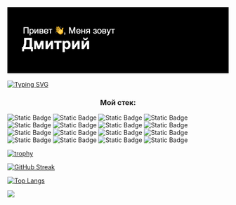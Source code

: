 <img src="header.png" alt="Привет, меня зовут Дмитрий">

<a href="https://git.io/typing-svg"><img src="https://readme-typing-svg.herokuapp.com?font=Fira+Code&pause=1000&color=000000&center=true&vCenter=true&random=false&width=435&lines=%D0%AF+Python+Backend+%D1%80%D0%B0%D0%B7%D1%80%D0%B0%D0%B1%D0%BE%D1%82%D1%87%D0%B8%D0%BA" alt="Typing SVG" /></a>

<h3 align="center">Мой стек:</h3>

![Static Badge](https://img.shields.io/badge/python-black?style=for-the-badge&logo=python&logoColor=white&labelColor=black&cacheSeconds=3600)
![Static Badge](https://img.shields.io/badge/Django-black?style=for-the-badge&logo=Django&logoColor=white&labelColor=black&cacheSeconds=3600)
![Static Badge](https://img.shields.io/badge/django%20rest%20framework-black?style=for-the-badge&logoColor=white&labelColor=black&cacheSeconds=3600)
![Static Badge](https://img.shields.io/badge/Fastapi-black?style=for-the-badge&logo=Fastapi&logoColor=white&labelColor=black&cacheSeconds=3600)
![Static Badge](https://img.shields.io/badge/flask-black?style=for-the-badge&logo=flask&logoColor=white&labelColor=black&cacheSeconds=3600)
![Static Badge](https://img.shields.io/badge/aiogram-3-black?style=for-the-badge&logo=aiogram&logoColor=white&labelColor=black&color=gray&cacheSeconds=3600)
![Static Badge](https://img.shields.io/badge/Python%20Telegram%20Bot-black?style=for-the-badge&logo=Python%20Telegram%20Bot&logoColor=white&labelColor=black&cacheSeconds=3600)
![Static Badge](https://img.shields.io/badge/scrapy-black?style=for-the-badge&logo=scrapy&logoColor=white&labelColor=black&cacheSeconds=3600)
![Static Badge](https://img.shields.io/badge/beautifulsoup%204-black?style=for-the-badge&logo=beautifulsoup&logoColor=white&labelColor=black&cacheSeconds=3600)
![Static Badge](https://img.shields.io/badge/bootstrap-black?style=for-the-badge&logo=bootstrap&logoColor=white&labelColor=black&cacheSeconds=3600)
![Static Badge](https://img.shields.io/badge/html%205-black?style=for-the-badge&logo=html5&logoColor=white&labelColor=black&cacheSeconds=3600)
![Static Badge](https://img.shields.io/badge/Docker-black?style=for-the-badge&logo=Docker&logoColor=white&labelColor=black&cacheSeconds=3600)
![Static Badge](https://img.shields.io/badge/postgresql-black?style=for-the-badge&logo=postgresql&logoColor=white&labelColor=black&cacheSeconds=3600)
![Static Badge](https://img.shields.io/badge/sqlalchemy-black?style=for-the-badge&logo=sqlalchemy&logoColor=white&labelColor=black&cacheSeconds=3600)
![Static Badge](https://img.shields.io/badge/gunicorn-black?style=for-the-badge&logo=gunicorn&logoColor=white&labelColor=black&cacheSeconds=3600)
![Static Badge](https://img.shields.io/badge/nginx-black?style=for-the-badge&logo=nginx&logoColor=white&labelColor=black&cacheSeconds=3600)

[![trophy](https://github-profile-trophy.vercel.app/?username=dmsnback)](https://github.com/ryo-ma/github-profile-trophy)

[![GitHub Streak](https://github-readme-streak-stats.herokuapp.com/?user=dmsnback)](https://git.io/streak-stats)

[![Top Langs](https://github-readme-stats.vercel.app/api/top-langs/?username=dmsnback&layout=compact)](https://github.com/anuraghazra/github-readme-stats)

![](https://komarev.com/ghpvc/?username=dmsnback)







<!--
**dmsnback/dmsnback** is a ✨ _special_ ✨ repository because its `README.md` (this file) appears on your GitHub profile.

Here are some ideas to get you started:

- 🔭 I’m currently working on ...
- 🌱 I’m currently learning ...
- 👯 I’m looking to collaborate on ...
- 🤔 I’m looking for help with ...
- 💬 Ask me about ...
- 📫 How to reach me: ...
- 😄 Pronouns: ...
- ⚡ Fun fact: ...
-->
